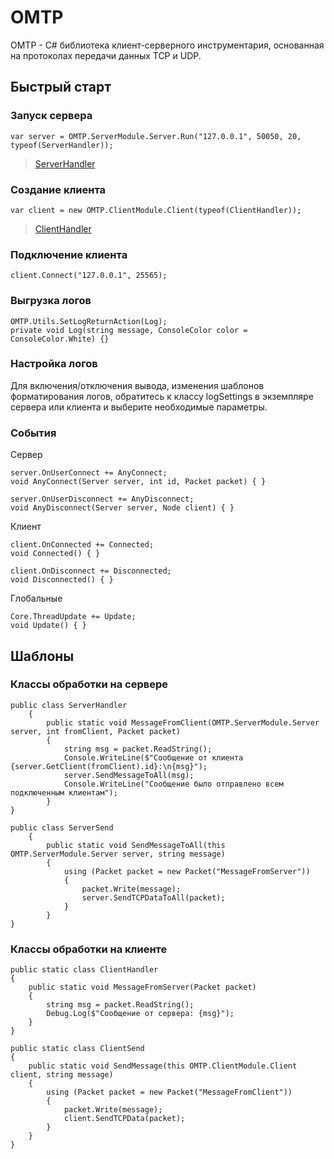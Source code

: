 # OMTP

OMTP - C# библиотека клиент-серверного инструментария, основанная на протоколах передачи данных TCP и UDP. 

## Быстрый старт

### Запуск сервера
<pre><code class='language-cs'>var server = OMTP.ServerModule.Server.Run("127.0.0.1", 50050, 20, typeof(ServerHandler));
</code></pre>
>[ServerHandler](#класс-обработки-на-сервере)
### Создание клиента
<pre><code class='language-cs'>var client = new OMTP.ClientModule.Client(typeof(ClientHandler));
</code></pre>
>[ClientHandler](#класс-обработки-на-клиенте)

### Подключение клиента
<pre><code class='language-cs'>client.Connect("127.0.0.1", 25565);
</code></pre>

### Выгрузка логов
<pre><code class='language-cs'>OMTP.Utils.SetLogReturnAction(Log);
private void Log(string message, ConsoleColor color = ConsoleColor.White) {}
</code></pre>

### Настройка логов
Для включения/отключения вывода, изменения шаблонов форматирования логов, обратитесь к классу logSettings в экземпляре сервера или клиента и выберите необходимые параметры.

### События
Сервер
<pre><code class='language-cs'>server.OnUserConnect += AnyConnect;
void AnyConnect(Server server, int id, Packet packet) { }

server.OnUserDisconnect += AnyDisconnect;
void AnyDisconnect(Server server, Node client) { }
</code></pre>
Клиент
<pre><code class='language-cs'>client.OnConnected += Connected;
void Connected() { }

client.OnDisconnect += Disconnected;
void Disconnected() { }
</code></pre>
Глобальные
<pre><code class='language-cs'>Core.ThreadUpdate += Update;
void Update() { }
</code></pre>

## Шаблоны

### Классы обработки на сервере
<pre><code class='language-cs'>public class ServerHandler
    {
        public static void MessageFromClient(OMTP.ServerModule.Server server, int fromClient, Packet packet)
        {
            string msg = packet.ReadString();
            Console.WriteLine($"Сообщение от клиента {server.GetClient(fromClient).id}:\n{msg}");
            server.SendMessageToAll(msg);
            Console.WriteLine("Сообщение было отправлено всем подключенным клиентам");
        }
}</code></pre>

<pre><code class='language-cs'>public class ServerSend
    {
        public static void SendMessageToAll(this OMTP.ServerModule.Server server, string message)
        {
            using (Packet packet = new Packet("MessageFromServer"))
            {
                packet.Write(message);
                server.SendTCPDataToAll(packet);
            }
        }
}</code></pre>

### Классы обработки на клиенте
<pre><code class='language-cs'>public static class ClientHandler
{
    public static void MessageFromServer(Packet packet)
    {
        string msg = packet.ReadString();
        Debug.Log($"Сообщение от сервера: {msg}");
    }
}</code></pre>

<pre><code class='language-cs'>public static class ClientSend
{
    public static void SendMessage(this OMTP.ClientModule.Client client, string message)
    {
        using (Packet packet = new Packet("MessageFromClient"))
        {
            packet.Write(message);
            client.SendTCPData(packet);
        }
    }
}</code></pre>
